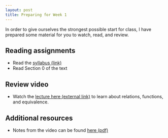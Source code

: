 ```yaml
---
layout: post
title: Preparing for Week 1
---
```


In order to give ourselves the strongest possible start for class, I have prepared some material for you to watch, read, and review.


## Reading assignments

* Read the <a target="_parent" href="https://wcasper.github.io/math407spring2022/extras/syllabus">syllabus (link)</a>
* Read Section 0 of the text

## Review video

* Watch the [lecture here (external link)](https://youtu.be/niEtquVUbps) to learn about relations, functions, and equivalence.

## Additional resources
* Notes from the video can be found [here (pdf)](/extras/notes/preliminaries-2022-01-11.pdf) 

